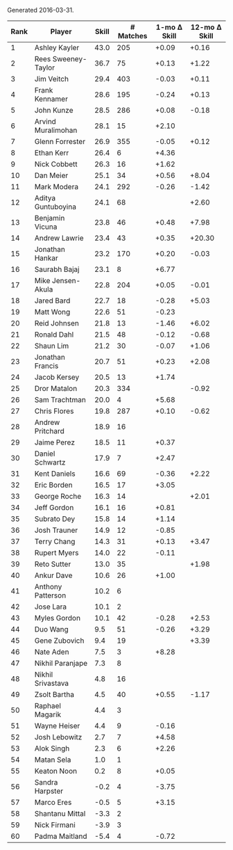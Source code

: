 Generated 2016-03-31.

| Rank | Player              | Skill | # Matches | 1-mo Δ Skill | 12-mo Δ Skill |
|------|---------------------|-------|-----------|--------------|---------------|
|    1 | Ashley Kayler       |  43.0 |       205 |        +0.09 |         +0.16 |
|    2 | Rees Sweeney-Taylor |  36.7 |        75 |        +0.13 |         +1.22 |
|    3 | Jim Veitch          |  29.4 |       403 |        -0.03 |         +0.11 |
|    4 | Frank Kennamer      |  28.6 |       195 |        -0.24 |         +0.13 |
|    5 | John Kunze          |  28.5 |       286 |        +0.08 |         -0.18 |
|    6 | Arvind Muralimohan  |  28.1 |        15 |        +2.10 |               |
|    7 | Glenn Forrester     |  26.9 |       355 |        -0.05 |         +0.12 |
|    8 | Ethan Kerr          |  26.4 |         6 |        +4.36 |               |
|    9 | Nick Cobbett        |  26.3 |        16 |        +1.62 |               |
|   10 | Dan Meier           |  25.1 |        34 |        +0.56 |         +8.04 |
|   11 | Mark Modera         |  24.1 |       292 |        -0.26 |         -1.42 |
|   12 | Aditya Guntuboyina  |  24.1 |        68 |              |         +2.60 |
|   13 | Benjamin Vicuna     |  23.8 |        46 |        +0.48 |         +7.98 |
|   14 | Andrew Lawrie       |  23.4 |        43 |        +0.35 |        +20.30 |
|   15 | Jonathan Hankar     |  23.2 |       170 |        +0.20 |         -0.03 |
|   16 | Saurabh Bajaj       |  23.1 |         8 |        +6.77 |               |
|   17 | Mike Jensen-Akula   |  22.8 |       204 |        +0.05 |         -0.01 |
|   18 | Jared Bard          |  22.7 |        18 |        -0.28 |         +5.03 |
|   19 | Matt Wong           |  22.6 |        51 |        -0.23 |               |
|   20 | Reid Johnsen        |  21.8 |        13 |        -1.46 |         +6.02 |
|   21 | Ronald Dahl         |  21.5 |        48 |        -0.12 |         -0.68 |
|   22 | Shaun Lim           |  21.2 |        30 |        -0.07 |         +1.06 |
|   23 | Jonathan Francis    |  20.7 |        51 |        +0.23 |         +2.08 |
|   24 | Jacob Kersey        |  20.5 |        13 |        +1.74 |               |
|   25 | Dror Matalon        |  20.3 |       334 |              |         -0.92 |
|   26 | Sam Trachtman       |  20.0 |         4 |        +5.68 |               |
|   27 | Chris Flores        |  19.8 |       287 |        +0.10 |         -0.62 |
|   28 | Andrew Pritchard    |  18.9 |        16 |              |               |
|   29 | Jaime Perez         |  18.5 |        11 |        +0.37 |               |
|   30 | Daniel Schwartz     |  17.9 |         7 |        +2.47 |               |
|   31 | Kent Daniels        |  16.6 |        69 |        -0.36 |         +2.22 |
|   32 | Eric Borden         |  16.5 |        17 |        +3.05 |               |
|   33 | George Roche        |  16.3 |        14 |              |         +2.01 |
|   34 | Jeff Gordon         |  16.1 |        16 |        +0.81 |               |
|   35 | Subrato Dey         |  15.8 |        14 |        +1.14 |               |
|   36 | Josh Trauner        |  14.9 |        12 |        -0.85 |               |
|   37 | Terry Chang         |  14.3 |        31 |        +0.13 |         +3.47 |
|   38 | Rupert Myers        |  14.0 |        22 |        -0.11 |               |
|   39 | Reto Sutter         |  13.0 |        35 |              |         +1.98 |
|   40 | Ankur Dave          |  10.6 |        26 |        +1.00 |               |
|   41 | Anthony Patterson   |  10.2 |         6 |              |               |
|   42 | Jose Lara           |  10.1 |         2 |              |               |
|   43 | Myles Gordon        |  10.1 |        42 |        -0.28 |         +2.53 |
|   44 | Duo Wang            |   9.5 |        51 |        -0.26 |         +3.29 |
|   45 | Gene Zubovich       |   9.4 |        19 |              |         +3.39 |
|   46 | Nate Aden           |   7.5 |         3 |        +8.28 |               |
|   47 | Nikhil Paranjape    |   7.3 |         8 |              |               |
|   48 | Nikhil Srivastava   |   4.8 |        16 |              |               |
|   49 | Zsolt Bartha        |   4.5 |        40 |        +0.55 |         -1.17 |
|   50 | Raphael Magarik     |   4.4 |         3 |              |               |
|   51 | Wayne Heiser        |   4.4 |         9 |        -0.16 |               |
|   52 | Josh Lebowitz       |   2.7 |         7 |        +4.58 |               |
|   53 | Alok Singh          |   2.3 |         6 |        +2.26 |               |
|   54 | Matan Sela          |   1.0 |         1 |              |               |
|   55 | Keaton Noon         |   0.2 |         8 |        +0.05 |               |
|   56 | Sandra Harpster     |  -0.2 |         4 |        -3.75 |               |
|   57 | Marco Eres          |  -0.5 |         5 |        +3.15 |               |
|   58 | Shantanu Mittal     |  -3.3 |         2 |              |               |
|   59 | Nick Firmani        |  -3.9 |         3 |              |               |
|   60 | Padma Maitland      |  -5.4 |         4 |        -0.72 |               |